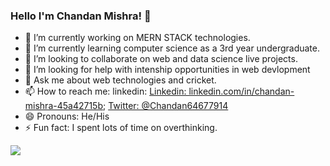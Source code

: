 ### Hello I'm Chandan Mishra! 👋

- 🔭 I’m currently working on MERN STACK technologies.
- 🌱 I’m currently learning computer science as a 3rd year undergraduate.
- 👯 I’m looking to collaborate on web and data science live projects.
- 🤔 I’m looking for help with intenship opportunities in web devlopment
- 💬 Ask me about web technologies and cricket.
- 📫 How to reach me: linkedin: [Linkedin: linkedin.com/in/chandan-mishra-45a42715b](https://www.linkedin.com/in/chandan-mishra-45a42715b); [Twitter: @Chandan64677914](https://twitter.com/Chandan64677914)
- 😄 Pronouns: He/His
- ⚡ Fun fact: I spent lots of time on overthinking.


<img src = "https://github-readme-stats.vercel.app/api?username=Gmishra2000&&show_icons=true&title_color=ffffff&icon_color=bb2acf&text_color=daf7dc&bg_color=191919">
